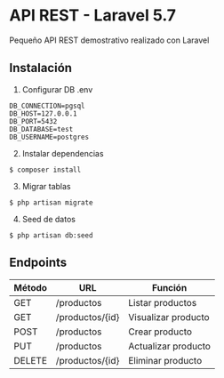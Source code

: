 # API REST - Laravel 5.7
Pequeño API REST demostrativo realizado con Laravel

## Instalación

1. Configurar DB .env

```
DB_CONNECTION=pgsql
DB_HOST=127.0.0.1
DB_PORT=5432
DB_DATABASE=test
DB_USERNAME=postgres
```

2. Instalar dependencias

```
$ composer install
```
    
3. Migrar tablas

```
$ php artisan migrate
```
    
4. Seed de datos

```
$ php artisan db:seed
```

## Endpoints

Método | URL | Función
-- | -- | --
GET | /productos | Listar productos
GET | /productos/{id} | Visualizar producto
POST | /productos | Crear producto
PUT | /productos | Actualizar producto
DELETE | /productos/{id} | Eliminar producto

